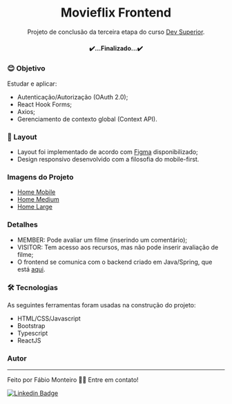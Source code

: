 <h1 align="center">Movieflix Frontend</h1>

<p align="center">
	Projeto de conclusão da terceira etapa do curso <a href="https://www.linkedin.com/school/devsuperior/">Dev Superior</a>.
</p>
<h4 align="center"> 
	✔️...Finalizado...✔️
</h4>

### 😊 Objetivo
<p align="left">Estudar e aplicar:</p>

- Autenticação/Autorização (OAuth 2.0);
- React Hook Forms;
- Axios;
- Gerenciamento de contexto global (Context API).

### 📝 Layout

- Layout foi implementado de acordo com [Figma](https://www.figma.com/files/recent?fuid=1041384427179005808) disponibilizado;
- Design responsivo desenvolvido com a filosofia do mobile-first.

### Imagens do Projeto

- [Home Mobile](https://github.com/fabiomrm/movieflix-frontend/blob/main/home-mobile.png?raw=true)
- [Home Medium](https://github.com/fabiomrm/movieflix-frontend/blob/main/home-medium.png?raw=true)
- [Home Large](https://github.com/fabiomrm/movieflix-frontend/blob/main/home-fullscreen.png?raw=true)

### Detalhes
- MEMBER: Pode avaliar um filme (inserindo um comentário);
- VISITOR: Tem acesso aos recursos, mas não pode inserir avaliação de filme;
- O frontend se comunica com o backend criado em Java/Spring, que está [aqui](https://github.com/fabiomrm/movieflix).


### 🛠 Tecnologias

As seguintes ferramentas foram usadas na construção do projeto:
- HTML/CSS/Javascript
- Bootstrap
- Typescript
- ReactJS

### Autor
---
Feito por Fábio Monteiro 👋🏽 Entre em contato!

 [![Linkedin Badge](https://img.shields.io/badge/-fabiomrm-blue?style=flat-square&logo=Linkedin&logoColor=white&link=https://www.linkedin.com/in/fabiomrm/)](https://www.linkedin.com/in/fabiomrm/) 
